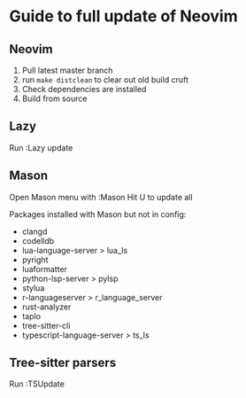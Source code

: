 # Guide to full update of Neovim

## Neovim

1. Pull latest master branch 
2. run `make distclean` to clear out old build cruft
3. Check dependencies are installed 
4. Build from source 

## Lazy

Run :Lazy update 

## Mason 

Open Mason menu with :Mason 
Hit U to update all 

Packages installed with Mason but not in config:

- clangd
- codelldb
- lua-language-server > lua_ls
- pyright
- luaformatter 
- python-lsp-server > pylsp 
- stylua 
- r-languageserver > r_language_server
- rust-analyzer
- taplo
- tree-sitter-cli
- typescript-language-server > ts_ls

## Tree-sitter parsers  

Run :TSUpdate 
